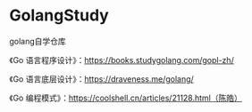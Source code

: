 # GolangStudy
golang自学仓库

《Go 语言程序设计》：https://books.studygolang.com/gopl-zh/

《Go 语言底层设计》：https://draveness.me/golang/

《Go 编程模式》：https://coolshell.cn/articles/21128.html（陈皓）